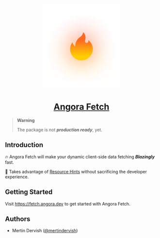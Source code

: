 <p align="center">
  <a href="https://fetch.angora.dev">
    <img src="https://raw.githubusercontent.com/angora-dev/angora/main/packages/fetch/assets/glowing-logo.png" alt="Angora Logo" height="280">
    <h1 align="center">Angora Fetch</h1>
  </a>
</p>

> **Warning**
>
> The package is not __*production ready*__, yet.

## Introduction

🔥 Angora Fetch will make your dynamic client-side data fetching __*Blazingly*__ 
fast.

📝 Takes advantage of 
[Resource Hints](https://www.w3.org/TR/resource-hints/#:~:text=%20These-,primitives%20enable%20the%20developer%2C%20and%20the%20server%20generating%20or%20delivering%20the%20resources%2C%20to%20assist%20the%20user%20agent%20in%20the%20decision%20process%20of%20which%20origins%20it%20should%20connect%20to%2C%20and%20which%20resources%20it%20should%20fetch%20and%20preprocess%20to%20improve%20page%20performance.,-2.%20Resource) 
without sacrificing the developer experience.

## Getting Started

Visit <a aria-label="angora fetch learn" href="https://fetch.angora.dev" target="_blank">https://fetch.angora.dev</a> to get started with Angora Fetch.

## Authors

- Mertin Dervish ([@mertindervish](https://twitter.com/mertindervish))
